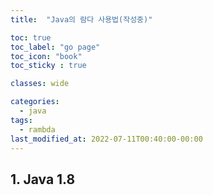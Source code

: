 ```yaml
---
title:  "Java의 람다 사용법(작성중)"

toc: true
toc_label: "go page"
toc_icon: "book"
toc_sticky : true

classes: wide

categories:
  - java
tags:
  - rambda
last_modified_at: 2022-07-11T00:40:00-00:00
---
```


## 1. Java 1.8

